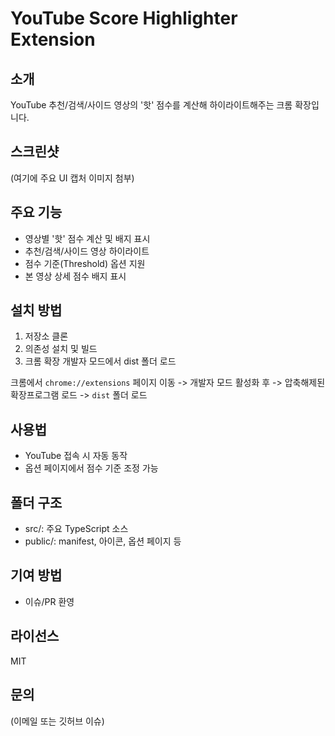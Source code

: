# YouTube Score Highlighter Extension

## 소개
YouTube 추천/검색/사이드 영상의 '핫' 점수를 계산해 하이라이트해주는 크롬 확장입니다.

## 스크린샷
(여기에 주요 UI 캡처 이미지 첨부)

## 주요 기능
- 영상별 '핫' 점수 계산 및 배지 표시
- 추천/검색/사이드 영상 하이라이트
- 점수 기준(Threshold) 옵션 지원
- 본 영상 상세 점수 배지 표시

## 설치 방법
1. 저장소 클론
2. 의존성 설치 및 빌드
3. 크롬 확장 개발자 모드에서 dist 폴더 로드

크롬에서 `chrome://extensions` 페이지 이동 -> 개발자 모드 활성화 후 -> 압축해제된 확장프로그램 로드 -> `dist` 폴더 로드

## 사용법
- YouTube 접속 시 자동 동작
- 옵션 페이지에서 점수 기준 조정 가능

## 폴더 구조
- src/: 주요 TypeScript 소스
- public/: manifest, 아이콘, 옵션 페이지 등

## 기여 방법
- 이슈/PR 환영

## 라이선스
MIT

## 문의
(이메일 또는 깃허브 이슈)